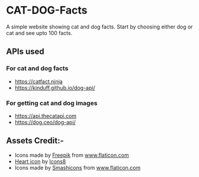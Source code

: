 # CAT-DOG-Facts
A simple website showing cat and dog facts. Start by choosing either dog or cat and see upto 100 facts.

## APIs used
### For cat and dog facts
- https://catfact.ninja
- https://kinduff.github.io/dog-api/


### For getting cat and dog images
- https://api.thecatapi.com
- https://dog.ceo/dog-api/

## Assets Credit:-
- Icons made by <a href="https://www.flaticon.com/authors/freepik" title="Freepik">Freepik</a> from <a href="https://www.flaticon.com/" title="Flaticon">www.flaticon.com</a></div>
- <a target="_blank" href="/icons/set/like">Heart icon</a> by <a target="_blank" href="https://icons8.com">Icons8</a>
- Icons made by <a href="https://www.flaticon.com/authors/smashicons" title="Smashicons">Smashicons</a> from <a href="https://www.flaticon.com/" title="Flaticon">www.flaticon.com</a>
